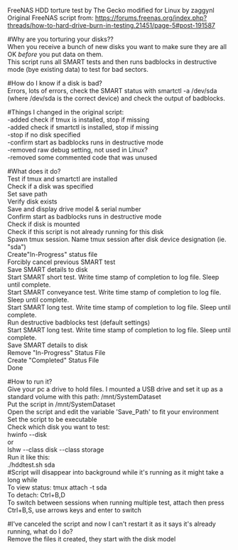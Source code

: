FreeNAS HDD torture test by The Gecko modified for Linux by zaggynl  
Original FreeNAS script from: https://forums.freenas.org/index.php?threads/how-to-hard-drive-burn-in-testing.21451/page-5#post-191587  

#Why are you torturing your disks??  
When you receive a bunch of new disks you want to make sure they are all OK _before_ you put data on them.  
This script runs all SMART tests and then runs badblocks in destructive mode (bye existing data) to test for bad sectors.  

#How do I know if a disk is bad?   
Errors, lots of errors, check the SMART status with smartctl -a /dev/sda (where /dev/sda is the correct device) and check the output of badblocks.   

#Things I changed in the original script:      
-added check if tmux is installed, stop if missing    
-added check if smartctl is installed, stop if missing     
-stop if no disk specified  
-confirm start as badblocks runs in destructive mode    
-removed raw debug setting, not used in Linux?   
-removed some commented code that was unused
  
#What does it do?   
Test if tmux and smartctl are installed   
Check if a disk was specified     
Set save path    
Verify disk exists   
Save and display drive model & serial number  
Confirm start as badblocks runs in destructive mode  
Check if disk is mounted   
Check if this script is not already running for this disk  
Spawn tmux session.  Name tmux session after disk device designation (ie. "sda")  
Create"In-Progress" status file  
Forcibly cancel previous SMART test  
Save SMART details to disk  
Start SMART short test.  Write time stamp of completion to log file.  Sleep until complete.  
Start SMART conveyance test.  Write time stamp of completion to log file.  Sleep until complete.    
Start SMART long test.  Write time stamp of completion to log file.  Sleep until complete.    
Run destructive badblocks test (default settings)  
Start SMART long test.  Write time stamp of completion to log file.  Sleep until complete.   
Save SMART details to disk  
Remove "In-Progress" Status File  
Create "Completed" Status File  
Done  
  
#How to run it?  
Give your pc a drive to hold files.  I mounted a USB drive and set it up as a standard volume with this path: /mnt/SystemDataset  
Put the script in /mnt/SystemDataset  
Open the script and edit the variable 'Save_Path' to fit your environment  
Set the script to be executable  
Check which disk you want to test:  
hwinfo --disk  
or  
lshw --class disk --class storage  
Run it like this:  
 ./hddtest.sh sda  
#Script will disappear into background while it's running as it might take a long while  
To view status: tmux attach -t sda  
To detach: Ctrl+B,D  
To switch between sessions when running multiple test, attach then press Ctrl+B,S, use arrows keys and enter to switch   

#I've canceled the script and now I can't restart it as it says it's already running, what do I do?   
Remove the files it created, they start with the disk model   
